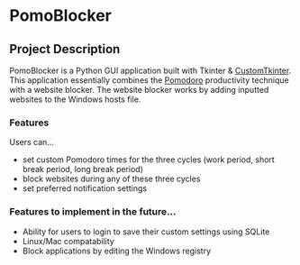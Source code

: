 # **PomoBlocker**

## Project Description
PomoBlocker is a Python GUI application built with Tkinter & [CustomTkinter](https://github.com/TomSchimansky/CustomTkinter). This application essentially combines the [Pomodoro](https://en.wikipedia.org/wiki/Pomodoro_Technique) productivity technique with a website blocker. The website blocker works by adding inputted websites to the Windows hosts file.

### Features
Users can...
- set custom Pomodoro times for the three cycles (work period, short break period, long break period)
- block websites during any of these three cycles
- set preferred notification settings

### Features to implement in the future...
- Ability for users to login to save their custom settings using SQLite
- Linux/Mac compatability
- Block applications by editing the Windows registry
